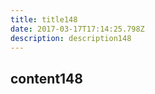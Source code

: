 ```yaml
---
title: title148
date: 2017-03-17T17:14:25.798Z
description: description148
---
```


## content148
  
